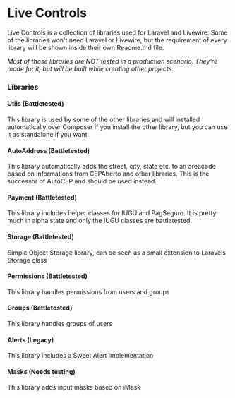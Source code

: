 # Live Controls
Live Controls is a collection of libraries used for Laravel and Livewire. Some of the libraries won't need Laravel or Livewire, but the requirement of every library will be shown inside their own Readme.md file.

*Most of those libraries are NOT tested in a production scenario. They're made for it, but will be built while creating other projects.*

### Libraries
#### Utils (Battletested)
This library is used by some of the other libraries and will installed automatically over Composer if you install the other library, but you can use it as standalone if you want.

#### AutoAddress (Battletested)
This library automatically adds the street, city, state etc. to an areacode based on informations from CEPAberto and other libraries. This is the successor of AutoCEP and should be used instead.

#### Payment (Battletested)
This library includes helper classes for IUGU and PagSeguro. It is pretty much in alpha state and only the IUGU classes are battletested.

#### Storage (Battletested)
Simple Object Storage library, can be seen as a small extension to Laravels Storage class

#### Permissions (Battletested)
This library handles permissions from users and groups

#### Groups (Battletested)
This library handles groups of users

#### Alerts (Legacy)
This library includes a Sweet Alert implementation

#### Masks (Needs testing)
This library adds input masks based on iMask
